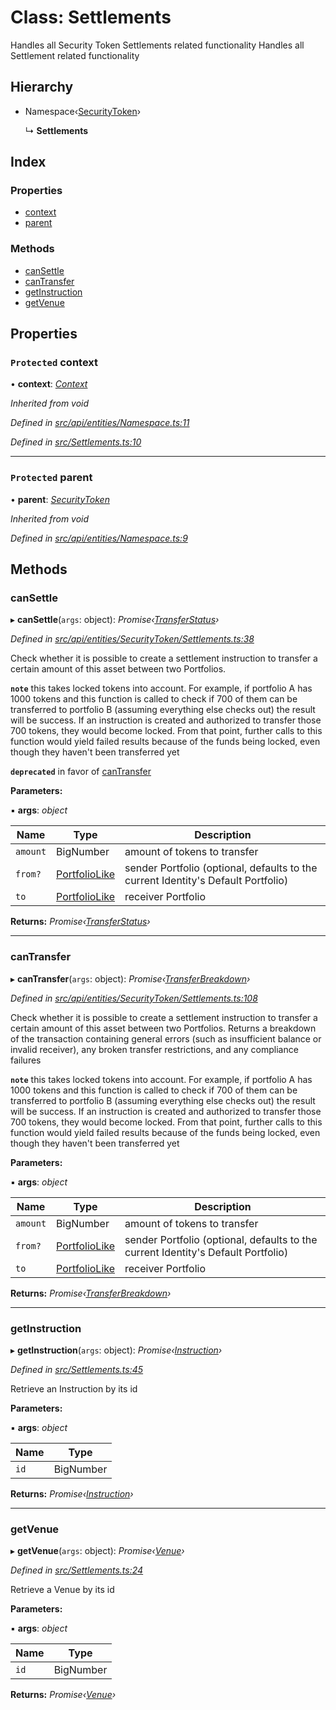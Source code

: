 # Class: Settlements

Handles all Security Token Settlements related functionality
Handles all Settlement related functionality

## Hierarchy

* Namespace‹[SecurityToken](securitytoken.md)›

  ↳ **Settlements**

## Index

### Properties

* [context](settlements.md#protected-context)
* [parent](settlements.md#protected-parent)

### Methods

* [canSettle](settlements.md#cansettle)
* [canTransfer](settlements.md#cantransfer)
* [getInstruction](settlements.md#getinstruction)
* [getVenue](settlements.md#getvenue)

## Properties

### `Protected` context

• **context**: *[Context](context.md)*

*Inherited from void*

*Defined in [src/api/entities/Namespace.ts:11](https://github.com/PolymathNetwork/polymesh-sdk/blob/7362b318/src/api/entities/Namespace.ts#L11)*

*Defined in [src/Settlements.ts:10](https://github.com/PolymathNetwork/polymesh-sdk/blob/7362b318/src/Settlements.ts#L10)*

___

### `Protected` parent

• **parent**: *[SecurityToken](securitytoken.md)*

*Inherited from void*

*Defined in [src/api/entities/Namespace.ts:9](https://github.com/PolymathNetwork/polymesh-sdk/blob/7362b318/src/api/entities/Namespace.ts#L9)*

## Methods

###  canSettle

▸ **canSettle**(`args`: object): *Promise‹[TransferStatus](../enums/transferstatus.md)›*

*Defined in [src/api/entities/SecurityToken/Settlements.ts:38](https://github.com/PolymathNetwork/polymesh-sdk/blob/7362b318/src/api/entities/SecurityToken/Settlements.ts#L38)*

Check whether it is possible to create a settlement instruction to transfer a certain amount of this asset between two Portfolios.

**`note`** this takes locked tokens into account. For example, if portfolio A has 1000 tokens and this function is called to check if 700 of them can be
  transferred to portfolio B (assuming everything else checks out) the result will be success. If an instruction is created and authorized to transfer those 700 tokens,
  they would become locked. From that point, further calls to this function would yield failed results because of the funds being locked, even though they haven't been
  transferred yet

**`deprecated`** in favor of [canTransfer](settlements.md#cantransfer)

**Parameters:**

▪ **args**: *object*

Name | Type | Description |
------ | ------ | ------ |
`amount` | BigNumber | amount of tokens to transfer  |
`from?` | [PortfolioLike](../globals.md#portfoliolike) | sender Portfolio (optional, defaults to the current Identity's Default Portfolio) |
`to` | [PortfolioLike](../globals.md#portfoliolike) | receiver Portfolio |

**Returns:** *Promise‹[TransferStatus](../enums/transferstatus.md)›*

___

###  canTransfer

▸ **canTransfer**(`args`: object): *Promise‹[TransferBreakdown](../interfaces/transferbreakdown.md)›*

*Defined in [src/api/entities/SecurityToken/Settlements.ts:108](https://github.com/PolymathNetwork/polymesh-sdk/blob/7362b318/src/api/entities/SecurityToken/Settlements.ts#L108)*

Check whether it is possible to create a settlement instruction to transfer a certain amount of this asset between two Portfolios. Returns a breakdown of
  the transaction containing general errors (such as insufficient balance or invalid receiver), any broken transfer restrictions, and any compliance
  failures

**`note`** this takes locked tokens into account. For example, if portfolio A has 1000 tokens and this function is called to check if 700 of them can be
  transferred to portfolio B (assuming everything else checks out) the result will be success. If an instruction is created and authorized to transfer those 700 tokens,
  they would become locked. From that point, further calls to this function would yield failed results because of the funds being locked, even though they haven't been
  transferred yet

**Parameters:**

▪ **args**: *object*

Name | Type | Description |
------ | ------ | ------ |
`amount` | BigNumber | amount of tokens to transfer   |
`from?` | [PortfolioLike](../globals.md#portfoliolike) | sender Portfolio (optional, defaults to the current Identity's Default Portfolio) |
`to` | [PortfolioLike](../globals.md#portfoliolike) | receiver Portfolio |

**Returns:** *Promise‹[TransferBreakdown](../interfaces/transferbreakdown.md)›*

___

###  getInstruction

▸ **getInstruction**(`args`: object): *Promise‹[Instruction](instruction.md)›*

*Defined in [src/Settlements.ts:45](https://github.com/PolymathNetwork/polymesh-sdk/blob/7362b318/src/Settlements.ts#L45)*

Retrieve an Instruction by its id

**Parameters:**

▪ **args**: *object*

Name | Type |
------ | ------ |
`id` | BigNumber |

**Returns:** *Promise‹[Instruction](instruction.md)›*

___

###  getVenue

▸ **getVenue**(`args`: object): *Promise‹[Venue](venue.md)›*

*Defined in [src/Settlements.ts:24](https://github.com/PolymathNetwork/polymesh-sdk/blob/7362b318/src/Settlements.ts#L24)*

Retrieve a Venue by its id

**Parameters:**

▪ **args**: *object*

Name | Type |
------ | ------ |
`id` | BigNumber |

**Returns:** *Promise‹[Venue](venue.md)›*
